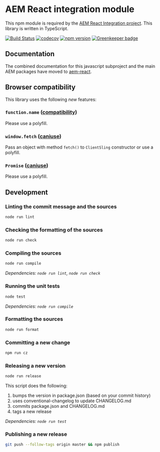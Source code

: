 # AEM React integration module

This npm module  is required by the [AEM React Integration project](http://www.github.com/sinnerschrader/aem-react).
This library is written in TypeScript.

[![Build Status](https://travis-ci.org/sinnerschrader/aem-react-js.svg?branch=master)](https://travis-ci.org/sinnerschrader/aem-react-js)
[![codecov](https://codecov.io/gh/sinnerschrader/aem-react-js/branch/master/graph/badge.svg)](https://codecov.io/gh/sinnerschrader/aem-react-js)
[![npm version](https://badge.fury.io/js/aem-react-js.svg)](https://badge.fury.io/js/aem-react-js)
[![Greenkeeper badge](https://badges.greenkeeper.io/sinnerschrader/aem-react-js.svg)](https://greenkeeper.io/)

## Documentation

The combined documentation for this javascript subproject and the main AEM packages have moved to [aem-react](https://sinnerschrader.github.io/aem-react/).

## Browser compatibility

This library uses the following _new_ features:

### `function.name` ([compatibility](http://kangax.github.io/compat-table/es6/#test-function_name_property))

Please use a polyfill.

### `window.fetch` ([caniuse](https://caniuse.com/#search=fetch))

Pass an object with method `fetch()` to `ClientSling` constructor or use a polyfill.

### `Promise` ([caniuse](https://caniuse.com/#search=Promise))

Please use a polyfill.

## Development

### Linting the commit message and the sources

```sh
node run lint
```

### Checking the formatting of the sources

```sh
node run check
```

### Compiling the sources

```sh
node run compile
```

*Dependencies: `node run lint`, `node run check`*

### Running the unit tests

```sh
node test
```

*Dependencies: `node run compile`*

### Formatting the sources

```sh
node run format
```

### Committing a new change

```sh
npm run cz
```

### Releasing a new version

```sh
node run release
```

This script does the following:

1. bumps the version in package.json (based on your commit history)
1. uses conventional-changelog to update CHANGELOG.md
1. commits package.json and CHANGELOG.md
1. tags a new release

*Dependencies: `node run test`*

### Publishing a new release

```sh
git push --follow-tags origin master && npm publish
```
